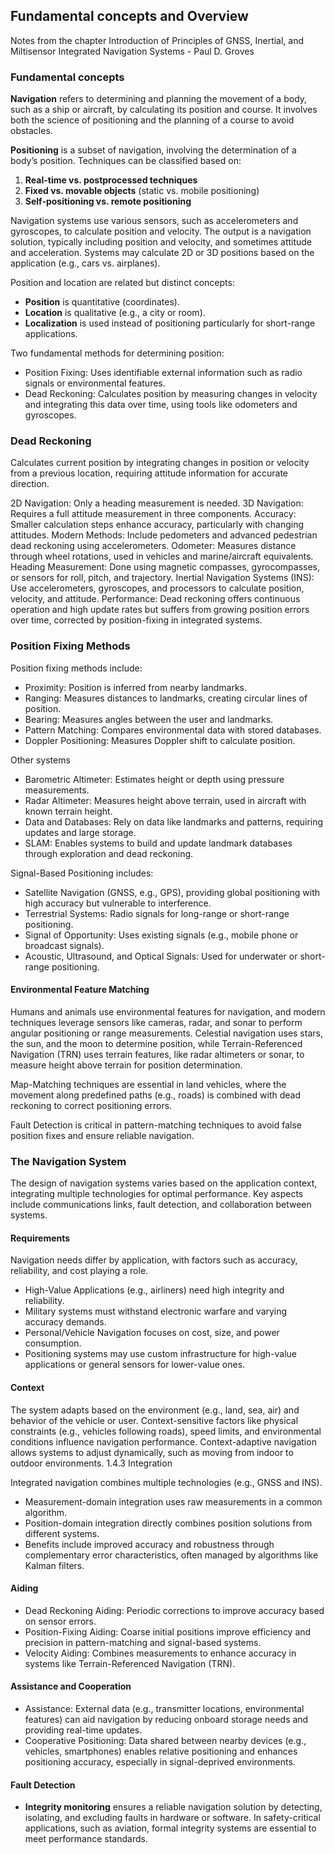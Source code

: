 ## Fundamental concepts and Overview

Notes from the chapter Introduction of Principles of GNSS, Inertial, and Miltisensor Integrated Navigation Systems - Paul D. Groves

### Fundamental concepts

**Navigation** refers to determining and planning the movement of a body, such as a ship or aircraft, by calculating its position and course. It involves both the science of positioning and the planning of a course to avoid obstacles.

**Positioning** is a subset of navigation, involving the determination of a body’s position. Techniques can be classified based on:

1. **Real-time vs. postprocessed techniques**
2. **Fixed vs. movable objects** (static vs. mobile positioning)
3. **Self-positioning vs. remote positioning**

Navigation systems use various sensors, such as accelerometers and gyroscopes, to calculate position and velocity. The output is a navigation solution, typically including position and velocity, and sometimes attitude and acceleration. Systems may calculate 2D or 3D positions based on the application (e.g., cars vs. airplanes).

Position and location are related but distinct concepts:

- **Position** is quantitative (coordinates).
- **Location** is qualitative (e.g., a city or room).
- **Localization** is used instead of positioning particularly for short-range applications.

Two fundamental methods for determining position:

- Position Fixing: Uses identifiable external information such as radio signals or environmental features.
- Dead Reckoning: Calculates position by measuring changes in velocity and integrating this data over time, using tools like odometers and gyroscopes.

### Dead Reckoning

Calculates current position by integrating changes in position or velocity from a previous location, requiring attitude information for accurate direction.

2D Navigation: Only a heading measurement is needed.
3D Navigation: Requires a full attitude measurement in three components.
Accuracy: Smaller calculation steps enhance accuracy, particularly with changing attitudes.
Modern Methods: Include pedometers and advanced pedestrian dead reckoning using accelerometers.
Odometer: Measures distance through wheel rotations, used in vehicles and marine/aircraft equivalents.
Heading Measurement: Done using magnetic compasses, gyrocompasses, or sensors for roll, pitch, and trajectory.
Inertial Navigation Systems (INS): Use accelerometers, gyroscopes, and processors to calculate position, velocity, and attitude.
Performance: Dead reckoning offers continuous operation and high update rates but suffers from growing position errors over time, corrected by position-fixing in integrated systems.

### Position Fixing Methods

Position fixing methods include:

- Proximity: Position is inferred from nearby landmarks.
- Ranging: Measures distances to landmarks, creating circular lines of position.
- Bearing: Measures angles between the user and landmarks.
- Pattern Matching: Compares environmental data with stored databases.
- Doppler Positioning: Measures Doppler shift to calculate position.

Other systems

- Barometric Altimeter: Estimates height or depth using pressure measurements.
- Radar Altimeter: Measures height above terrain, used in aircraft with known terrain height.
- Data and Databases: Rely on data like landmarks and patterns, requiring updates and large storage.
- SLAM: Enables systems to build and update landmark databases through exploration and dead reckoning.

Signal-Based Positioning includes:

- Satellite Navigation (GNSS, e.g., GPS), providing global positioning with high accuracy but vulnerable to interference.
- Terrestrial Systems: Radio signals for long-range or short-range positioning.
- Signal of Opportunity: Uses existing signals (e.g., mobile phone or broadcast signals).
- Acoustic, Ultrasound, and Optical Signals: Used for underwater or short-range positioning.

#### Environmental Feature Matching

Humans and animals use environmental features for navigation, and modern techniques leverage sensors like cameras, radar, and sonar to perform angular positioning or range measurements. Celestial navigation uses stars, the sun, and the moon to determine position, while Terrain-Referenced Navigation (TRN) uses terrain features, like radar altimeters or sonar, to measure height above terrain for position determination.

Map-Matching techniques are essential in land vehicles, where the movement along predefined paths (e.g., roads) is combined with dead reckoning to correct positioning errors.

Fault Detection is critical in pattern-matching techniques to avoid false position fixes and ensure reliable navigation.

### The Navigation System

The design of navigation systems varies based on the application context, integrating multiple technologies for optimal performance. Key aspects include communications links, fault detection, and collaboration between systems.

#### Requirements

Navigation needs differ by application, with factors such as accuracy, reliability, and cost playing a role.

- High-Value Applications (e.g., airliners) need high integrity and reliability.
- Military systems must withstand electronic warfare and varying accuracy demands.
- Personal/Vehicle Navigation focuses on cost, size, and power consumption.
- Positioning systems may use custom infrastructure for high-value applications or general sensors for lower-value ones.

#### Context

The system adapts based on the environment (e.g., land, sea, air) and behavior of the vehicle or user. Context-sensitive factors like physical constraints (e.g., vehicles following roads), speed limits, and environmental conditions influence navigation performance. Context-adaptive navigation allows systems to adjust dynamically, such as moving from indoor to outdoor environments.
1.4.3 Integration

Integrated navigation combines multiple technologies (e.g., GNSS and INS).

- Measurement-domain integration uses raw measurements in a common algorithm.
- Position-domain integration directly combines position solutions from different systems.
- Benefits include improved accuracy and robustness through complementary error characteristics, often managed by algorithms like Kalman filters.

#### Aiding

- Dead Reckoning Aiding: Periodic corrections to improve accuracy based on sensor errors.
- Position-Fixing Aiding: Coarse initial positions improve efficiency and precision in pattern-matching and signal-based systems.
- Velocity Aiding: Combines measurements to enhance accuracy in systems like Terrain-Referenced Navigation (TRN).

#### Assistance and Cooperation

- Assistance: External data (e.g., transmitter locations, environmental features) can aid navigation by reducing onboard storage needs and providing real-time updates.
- Cooperative Positioning: Data shared between nearby devices (e.g., vehicles, smartphones) enables relative positioning and enhances positioning accuracy, especially in signal-deprived environments.

#### Fault Detection

- **Integrity monitoring** ensures a reliable navigation solution by detecting, isolating, and excluding faults in hardware or software. In safety-critical applications, such as aviation, formal integrity systems are essential to meet performance standards.
